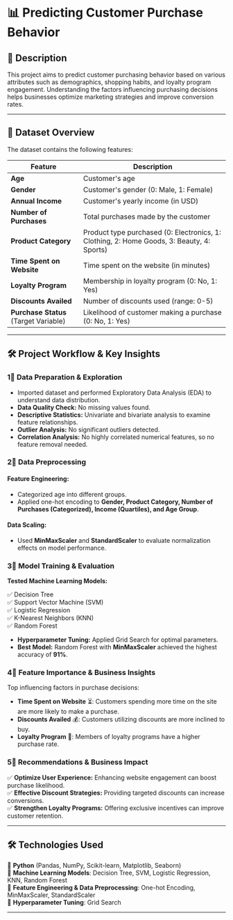# 📊 Predicting Customer Purchase Behavior

## 📌 Description
This project aims to predict customer purchasing behavior based on various attributes such as demographics, shopping habits, and loyalty program engagement. Understanding the factors influencing purchasing decisions helps businesses optimize marketing strategies and improve conversion rates.

---

## 📂 Dataset Overview
The dataset contains the following features:

| Feature                | Description |
|------------------------|-------------|
| **Age**                | Customer's age |
| **Gender**             | Customer's gender (0: Male, 1: Female) |
| **Annual Income**      | Customer's yearly income (in USD) |
| **Number of Purchases** | Total purchases made by the customer |
| **Product Category**   | Product type purchased (0: Electronics, 1: Clothing, 2: Home Goods, 3: Beauty, 4: Sports) |
| **Time Spent on Website** | Time spent on the website (in minutes) |
| **Loyalty Program**    | Membership in loyalty program (0: No, 1: Yes) |
| **Discounts Availed**  | Number of discounts used (range: 0-5) |
| **Purchase Status** (Target Variable) | Likelihood of customer making a purchase (0: No, 1: Yes) |

---

## 🛠️ Project Workflow & Key Insights

### **1⃣ Data Preparation & Exploration**
- Imported dataset and performed Exploratory Data Analysis (EDA) to understand data distribution.
- **Data Quality Check:** No missing values found.
- **Descriptive Statistics:** Univariate and bivariate analysis to examine feature relationships.
- **Outlier Analysis:** No significant outliers detected.
- **Correlation Analysis:** No highly correlated numerical features, so no feature removal needed.

### **2⃣ Data Preprocessing**
#### **Feature Engineering:**
- Categorized age into different groups.
- Applied one-hot encoding to **Gender, Product Category, Number of Purchases (Categorized), Income (Quartiles), and Age Group**.

#### **Data Scaling:**
- Used **MinMaxScaler** and **StandardScaler** to evaluate normalization effects on model performance.

### **3⃣ Model Training & Evaluation**
**Tested Machine Learning Models:**

✅ Decision Tree  
✅ Support Vector Machine (SVM)  
✅ Logistic Regression  
✅ K-Nearest Neighbors (KNN)  
✅ Random Forest  

- **Hyperparameter Tuning:** Applied Grid Search for optimal parameters.
- **Best Model:** Random Forest with **MinMaxScaler** achieved the highest accuracy of **91%**.

### **4⃣ Feature Importance & Business Insights**
Top influencing factors in purchase decisions:
- **Time Spent on Website** ⏳: Customers spending more time on the site are more likely to make a purchase.
- **Discounts Availed** 💰: Customers utilizing discounts are more inclined to buy.
- **Loyalty Program** 🎯: Members of loyalty programs have a higher purchase rate.

### **5⃣ Recommendations & Business Impact**
✅ **Optimize User Experience:** Enhancing website engagement can boost purchase likelihood.  
✅ **Effective Discount Strategies:** Providing targeted discounts can increase conversions.  
✅ **Strengthen Loyalty Programs:** Offering exclusive incentives can improve customer retention.  

---

## 🛠️ Technologies Used
🔹 **Python** (Pandas, NumPy, Scikit-learn, Matplotlib, Seaborn)  
🔹 **Machine Learning Models**: Decision Tree, SVM, Logistic Regression, KNN, Random Forest  
🔹 **Feature Engineering & Data Preprocessing**: One-hot Encoding, MinMaxScaler, StandardScaler  
🔹 **Hyperparameter Tuning**: Grid Search  

---
